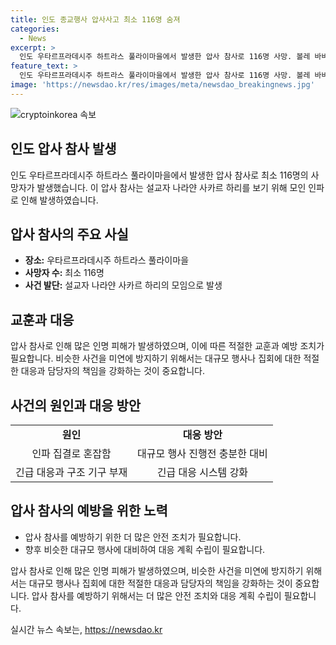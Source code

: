 ```yaml
---
title: 인도 종교행사 압사사고 최소 116명 숨져
categories:
  - News
excerpt: >
  인도 우타르프라데시주 하트라스 풀라이마을에서 발생한 압사 참사로 116명 사망. 볼레 바바 설교자를 보기 위해 모인 인파가 압사 사고로 숨져, 유족들이 가족을 슬퍼하고 있다. 
feature_text: >
  인도 우타르프라데시주 하트라스 풀라이마을에서 발생한 압사 참사로 116명 사망. 볼레 바바 설교자를 보기 위해 모인 인파가 압사 사고로 숨져, 유족들이 가족을 슬퍼하고 있다. 
image: 'https://newsdao.kr/res/images/meta/newsdao_breakingnews.jpg'
---
```


<p><img src="https://newsdao.kr/res/images/meta/newsdao_breakingnews.jpg" alt="cryptoinkorea 속보" /></p>

<h2 data-ke-size="size26">인도 압사 참사 발생</h2>

<p data-ke-size="size16">인도 우타르프라데시주 하트라스 풀라이마을에서 발생한 압사 참사로 최소 116명의 사망자가 발생했습니다. 이 압사 참사는 설교자 나라얀 사카르 하리를 보기 위해 모인 인파로 인해 발생하였습니다.</p>

<h2 data-ke-size="size26">압사 참사의 주요 사실</h2>

<ul>
  <li><b>장소:</b> 우타르프라데시주 하트라스 풀라이마을</li>
  <li><b>사망자 수:</b> 최소 116명</li>
  <li><b>사건 발단:</b> 설교자 나라얀 사카르 하리의 모임으로 발생</li>
</ul>

<h2 data-ke-size="size26">교훈과 대응</h2>

<p data-ke-size="size16">압사 참사로 인해 많은 인명 피해가 발생하였으며, 이에 따른 적절한 교훈과 예방 조치가 필요합니다. 비슷한 사건을 미연에 방지하기 위해서는 대규모 행사나 집회에 대한 적절한 대응과 담당자의 책임을 강화하는 것이 중요합니다.</p>

<h2 data-ke-size="size26">사건의 원인과 대응 방안</h2>

<table>
  <tr>
    <td style="text-align: center; height: 17px;"><b>원인</b></td>
    <td style="text-align: center; height: 17px;"><b>대응 방안</b></td>
  </tr>
  <tr>
    <td style="text-align: center; height: 17px;">인파 집결로 혼잡함</td>
    <td style="text-align: center; height: 17px;">대규모 행사 진행전 충분한 대비</td>
  </tr>
  <tr>
    <td style="text-align: center; height: 17px;">긴급 대응과 구조 기구 부재</td>
    <td style="text-align: center; height: 17px;">긴급 대응 시스템 강화</td>
  </tr>
</table>

<h2 data-ke-size="size26">압사 참사의 예방을 위한 노력</h2>

<ul>
  <li>압사 참사를 예방하기 위한 더 많은 안전 조치가 필요합니다.</li>
  <li>향후 비슷한 대규모 행사에 대비하여 대응 계획 수립이 필요합니다.</li>
</ul>

<p data-ke-size="size16">압사 참사로 인해 많은 인명 피해가 발생하였으며, 비슷한 사건을 미연에 방지하기 위해서는 대규모 행사나 집회에 대한 적절한 대응과 담당자의 책임을 강화하는 것이 중요합니다. 압사 참사를 예방하기 위해서는 더 많은 안전 조치와 대응 계획 수립이 필요합니다.</p>
실시간 뉴스 속보는, <a href="https://newsdao.kr" rel="dofollow">https://newsdao.kr</a>


